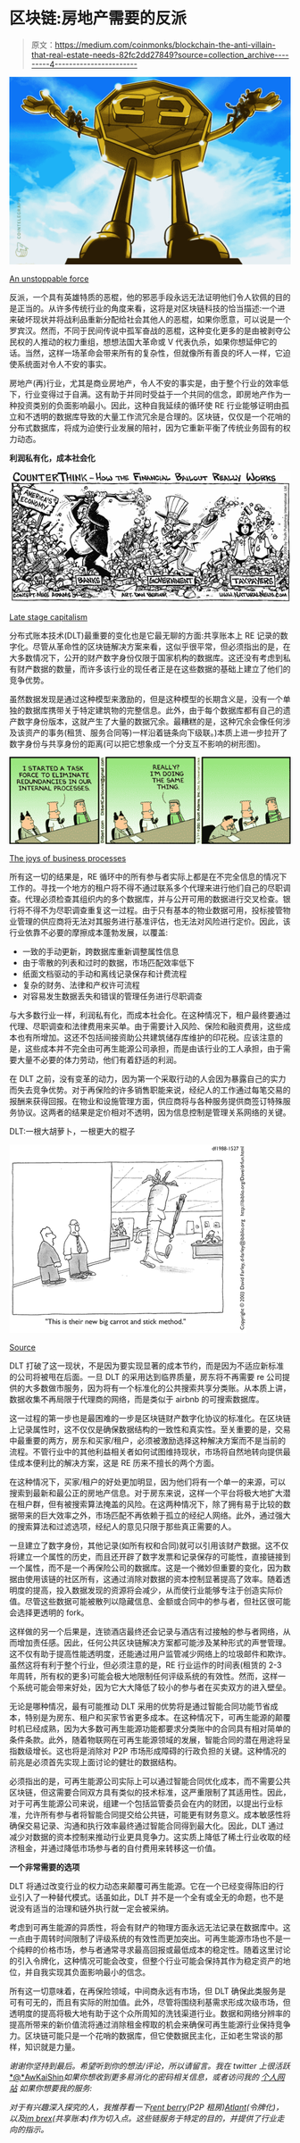 # 区块链:房地产需要的反派

> 原文：<https://medium.com/coinmonks/blockchain-the-anti-villain-that-real-estate-needs-82fc2dd27849?source=collection_archive---------4----------------------->

![](img/131a731b841bd31abb689dbcd865427f.png)

[An unstoppable force](https://cointelegraph.com/news/chamber-of-digital-commerce-report-reviewed)

反派，一个具有英雄特质的恶棍，他的邪恶手段永远无法证明他们令人钦佩的目的是正当的。从许多传统行业的角度来看，这将是对区块链科技的恰当描述:一个进来破坏现状并将战利品重新分配给社会其他人的恶棍，如果你愿意，可以说是一个罗宾汉。然而，不同于民间传说中孤军奋战的恶棍，这种变化更多的是由被剥夺公民权的人推动的权力重组，想想法国大革命或 V 代表仇杀，如果你想延伸它的话。当然，这样一场革命会带来所有的复杂性，但就像所有善良的坏人一样，它迫使系统面对令人不安的事实。

房地产(再)行业，尤其是商业房地产，令人不安的事实是，由于整个行业的效率低下，行业变得过于自满。这有助于并同时受益于一个共同的信念，即房地产作为一种投资类别的负面影响最小。因此，这种自我延续的循环使 RE 行业能够证明由孤立和不透明的数据库导致的大量工作流冗余是合理的。区块链，仅仅是一个花哨的分布式数据库，将成为迫使行业发展的陪衬，因为它重新平衡了传统业务固有的权力动态。

**利润私有化，成本社会化**

![](img/51055e73313c6d8cfacda81fe89f9f95.png)

[Late stage capitalism](https://www.naturalnews.com/024432_fractional-reserve_banking_financial_bailout.html)

分布式账本技术(DLT)最重要的变化也是它最无聊的方面:共享账本上 RE 记录的数字化。尽管从革命性的区块链解决方案来看，这似乎很平常，但必须指出的是，在大多数情况下，公开的财产数字身份仅限于国家机构的数据库。这还没有考虑到私有财产数据的数量，而许多该行业的现任者正是在这些数据的基础上建立了他们的竞争优势。

虽然数据发现是通过这种模型来激励的，但是这种模型的长期含义是，没有一个单独的数据库携带关于特定建筑物的完整信息。此外，由于每个数据库都有自己的遗产数字身份版本，这就产生了大量的数据冗余。最糟糕的是，这种冗余会像任何涉及该资产的事务(租赁、服务合同等)一样沿着链条向下级联。)本质上进一步拉开了数字身份与共享身份的距离(可以把它想象成一个分支互不影响的树形图)。

![](img/91ad4f0a020e695bb9b465fbac8aeb97.png)

[The joys of business processes](https://beyondlean.files.wordpress.com/2011/05/dilbert_redundancies.gif)

所有这一切的结果是，RE 循环中的所有参与者实际上都是在不完全信息的情况下工作的。寻找一个地方的租户将不得不通过联系多个代理来进行他们自己的尽职调查。代理必须检查其组织内的多个数据库，并与公开可用的数据进行交叉检查。银行将不得不为尽职调查重复这一过程。由于只有基本的物业数据可用，投标接管物业管理的供应商将无法对其服务进行基准评估，也无法对风险进行定价。因此，该行业依靠不必要的摩擦成本蓬勃发展，以覆盖:

*   一致的手动更新，跨数据库重新调整属性信息
*   由于零散的列表和过时的数据，市场匹配效率低下
*   纸面文档驱动的手动和离线记录保存和计费流程
*   复杂的财务、法律和产权许可流程
*   对容易发生数据丢失和错误的管理任务进行尽职调查

与大多数行业一样，利润私有化，而成本社会化。在这种情况下，租户最终要通过代理、尽职调查和法律费用来买单。由于需要计入风险、保险和融资费用，这些成本也有所增加。这还不包括间接资助公共建筑储存库维护的印花税。应该注意的是，这些成本并不完全由可再生能源公司承担，而是由该行业的工人承担，由于需要大量不必要的体力劳动，他们有着舒适的利润。

在 DLT 之前，没有变革的动力，因为第一个采取行动的人会因为暴露自己的实力而失去竞争优势。对于再保险的许多销售职能来说，经纪人的工作通过每笔交易的报酬来获得回报。在物业和设施管理方面，供应商将与各种服务提供商签订特殊服务协议。这两者的结果是定价相对不透明，因为信息控制是管理关系网络的关键。

DLT:一根大胡萝卜，一根更大的棍子

![](img/4f7cd6a9da84f6c737ecc5c4c893fc8c.png)

[Source](https://classroomchoreography.files.wordpress.com/2011/01/carrotstick.gif)

DLT 打破了这一现状，不是因为要实现显著的成本节约，而是因为不适应新标准的公司将被甩在后面。一旦 DLT 的采用达到临界质量，房东将不再需要 re 公司提供的大多数做市服务，因为将有一个标准化的公共搜索共享分类账。从本质上讲，数据收集不再局限于代理商的网络，而是类似于 airbnb 的可搜索数据库。

这一过程的第一步也是最困难的一步是区块链财产数字化协议的标准化。在区块链上记录属性时，这不仅仅是确保数据结构的一致性和真实性。至关重要的是，交易中最重要的两方，房东和买家/租户，必须被激励选择这种解决方案而不是当前的流程。不管行业中的其他利益相关者如何试图维持现状，市场将自然地转向提供最佳成本便利比的解决方案，这是 RE 历来不擅长的两个方面。

在这种情况下，买家/租户的好处更加明显，因为他们将有一个单一的来源，可以搜索到最新和最公正的房地产信息。对于房东来说，这样一个平台将极大地扩大潜在租户群，但有被搜索算法掩盖的风险。在这两种情况下，除了拥有易于比较的数据带来的巨大效率之外，市场匹配不再依赖于孤立的经纪人网络。此外，通过强大的搜索算法和过滤选项，经纪人的意见只限于那些真正需要的人。

一旦建立了数字身份，其他记录(如所有权和合同)就可以引用该财产数据。这不仅将建立一个属性的历史，而且还开辟了数字发票和记录保存的可能性，直接链接到一个属性，而不是一个再保险公司的数据库。这是一个微妙但重要的变化，因为数据由使用该链的社区所有，这通过消除对数据的资本控制显著提高了效率。随着透明度的提高，投入数据发现的资源将会减少，从而使行业能够专注于创造实际价值。尽管这些数据可能被散列以隐藏信息、金额或合同中的参与者，但社区很可能会选择更透明的 fork。

这样做的另一个后果是，连锁酒店最终还会记录与酒店有过接触的参与者网络，从而增加责任感。因此，任何公共区块链解决方案都可能涉及某种形式的声誉管理。这不仅有助于提高性能透明度，还能通过用户监管减少网络上的垃圾邮件和欺诈。虽然这将有利于整个行业，但必须注意的是，RE 行业运作的时间表(租赁的 2-3 年周转，所有权的更多)可能会极大地限制任何评级系统的有效性。然而，这样一个系统可能会带来好处，因为它大大降低了较小的参与者在买卖双方的进入壁垒。

无论是哪种情况，最有可能推动 DLT 采用的优势将是通过智能合同功能节省成本，特别是为房东、租户和买家节省更多成本。在这种情况下，可再生能源的颠覆时机已经成熟，因为大多数可再生能源功能都要求分类账中的合同具有相对简单的条件条款。此外，随着物联网在可再生能源领域的发展，智能合同的潜在用途将呈指数级增长。这也将是消除对 P2P 市场形成障碍的行政负担的关键。这种情况的前兆是必须首先实现上面讨论的健壮的数据结构。

必须指出的是，可再生能源公司实际上可以通过智能合同优化成本，而不需要公共区块链，但这需要合同双方具有类似的技术标准，这严重限制了其适用性。因此，对于可再生能源公司来说，组建一个包括监管委员会在内的财团，以提出行业标准，允许所有参与者将智能合同提交给公共链，可能更有财务意义。成本敏感性将确保交易记录、沟通和执行效率最终通过智能合同得到最大化。因此，DLT 通过减少对数据的资本控制来推动行业更具竞争力。这实质上降低了稀土行业收取的经济租金，并通过降低市场参与者的自付费用来转移这一价值。

**一个非常需要的选项**

DLT 将通过改变行业的权力动态来颠覆可再生能源。它在一个已经变得陈旧的行业引入了一种替代模式。话虽如此，DLT 并不是一个全有或全无的命题，也不是说没有适当的治理和链外执行就一定会被采纳。

考虑到可再生能源的异质性，将会有财产的物理方面永远无法记录在数据库中。这一点由于周转时间限制了评级系统的有效性而更加突出。可再生能源市场也不是一个纯粹的价格市场，参与者通常寻求最高回报或最低成本的稳定性。随着这里讨论的引入令牌化，这种情况可能会改变，但整个行业可能会保持其作为稳定资产的地位，并自我实现其负面影响最小的信念。

所有这一切意味着，在再保险领域，中间商永远有市场，但 DLT 确保此类服务是可有可无的，而且有实际的附加值。此外，尽管将围绕利基需求形成次级市场，但透明度的提高将极大地有助于这个众所周知的洗钱渠道行业。数据和网络分辨率的提高所带来的新价值流将通过消除租金榨取的机会来确保可再生能源行业保持竞争力。区块链可能只是一个花哨的数据库，但它使数据民主化，正如老生常谈的那样，知识就是力量。

*谢谢你坚持到最后。希望听到你的想法/评论，所以请留言。我在 twitter 上很活跃*[*@*AwKaiShin](https://twitter.com/awkaishin)*如果你想收到更多易消化的密码相关信息，或者访问我的* [*个人网站*](https://www.awkaishin.com/) *如果你想要我的服务:*

*对于有兴趣深入探究的人，我推荐看一下*[*rent berry*](https://rentberry.com/)*(P2P 租房)*[*Atlant*](https://atlant.io/)*(令牌化)，以及*[*im brex*](https://imbrex.io/)*(共享账本)作为切入点。这些链服务于特定的目的，并提供了行业走向的指示。*